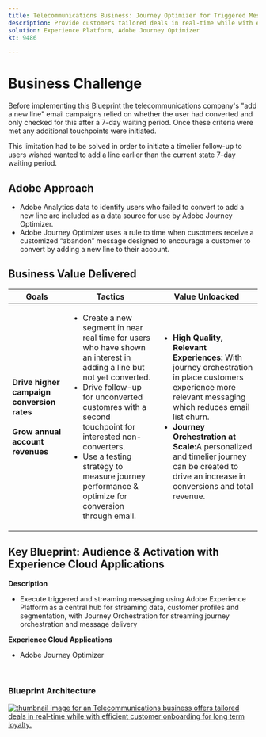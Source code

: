 ```yaml
---
title: Telecommunications Business: Journey Optimizer for Triggered Messaging
description: Provide customers tailored deals in real-time while with efficient customer onboarding for long term loyalty.
solution: Experience Platform, Adobe Journey Optimizer
kt: 9486

---
```


# Business Challenge

Before implementing this Blueprint the telecommunications company's "add a new line" email campaigns relied on whether the user had converted and only checked for this after a 7-day waiting period. Once these criteria were met any additional touchpoints were initiated. 

This limitation had to be solved in order to initiate a timelier follow-up to users wished wanted to add a line earlier than the current state 7-day waiting period. 

## Adobe Approach

* Adobe Analytics data to identify users who failed to convert to add a new line are included as a data source for use by Adobe Journey Optimizer.
* Adobe Journey Optimizer uses a rule to time when cusotmers receive a customized “abandon” message designed to encourage a customer to convert by adding a new line to their account.


## Business Value Delivered

| Goals | Tactics| Value Unloacked|
|---|---|---|
| **Drive higher campaign conversion rates**<br></br>**Grow annual account revenues**</ul> | <ul><li>Create a new segment in near real time for users who have shown an interest in adding a line but not yet converted.</li><li>Drive follow-up for unconverted customres with a second touchpoint for interested non-converters. </li><li>Use a testing strategy to measure journey performance & optimize for conversion through email.</li></ul>                               | <ul><li><strong>High Quality, Relevant Experiences:</strong> With journey orchestration in place customers experience more relevant messaging which reduces email list churn.</li><li><strong>Journey Orchestration at Scale:</strong>A personalized and timelier journey can be created to drive an increase in conversions and total revenue.</li></ul>    |

## Key Blueprint: Audience & Activation with Experience Cloud Applications

<strong>Description</strong>
<ul><li>Execute triggered and streaming messaging using Adobe Experience Platform as a central hub for streaming data, customer profiles and segmentation, with Journey Orchestration for streaming journey orchestration and message delivery</li></ul> 

<strong>Experience Cloud Applications</strong>
<ul><li>Adobe Journey Optimizer</li></ul> 
<br>

### Blueprint Architecture

<a href="https://experienceleague.adobe.com/docs/blueprints-learn/architecture/customer-journeys/journey-optimizer.html?lang=en"><img alt="thumbnail image for an Telecommunications business offers tailored deals in real-time while with efficient customer onboarding for long term loyalty." src="https://experienceleague.adobe.com/docs/blueprints-learn/assets/journey-optimizer.png?lang=en"/></a>
    




